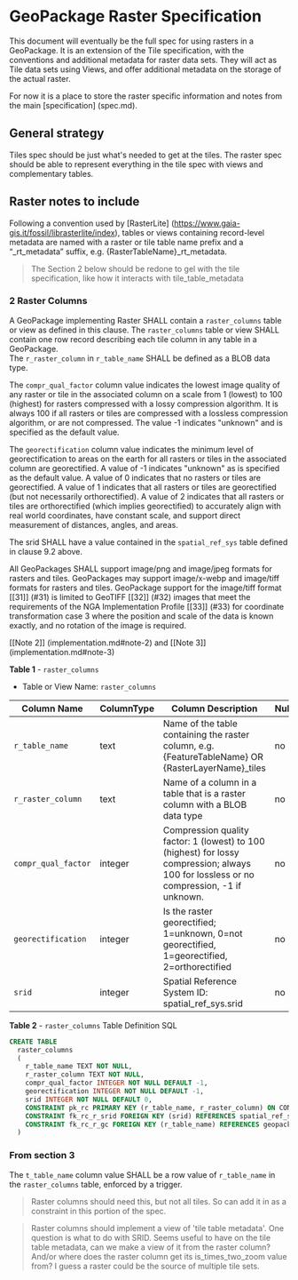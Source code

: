 # GeoPackage Raster Specification

This document will eventually be the full spec for using rasters in a GeoPackage. It 
is an extension of the Tile specification, with the conventions and additional metadata
for raster data sets. They will act as Tile data sets using Views, and offer additional
metadata on the storage of the actual raster.

For now it is a place to store the raster specific information and notes from the main
[specification] (spec.md).

## General strategy

Tiles spec should be just what's needed to get at the tiles. The raster spec should be 
able to represent everything in the tile spec with views and complementary tables.


## Raster notes to include

Following a convention used by [RasterLite] (https://www.gaia-gis.it/fossil/librasterlite/index), 
tables or views containing record-level metadata are named with a raster or tile table name prefix and 
a “_rt_metadata” suffix, e.g. {RasterTableName}_rt_metadata.

> The Section 2 below should be redone to gel with the tile specification, like how it interacts with tile_table_metadata

### 2	Raster Columns
A GeoPackage implementing Raster SHALL contain a `raster_columns` table or view as defined in this clause.  The `raster_columns` 
table or view SHALL contain one row record describing each tile column in any table in a GeoPackage.  
The `r_raster_column` in `r_table_name` SHALL be defined as a BLOB data type.  

The `compr_qual_factor` column value indicates the lowest image quality of any raster or tile in the 
associated column on a scale from 1 (lowest) to 100 (highest) for rasters compressed with a lossy 
compression algorithm. It is always 100 if all rasters or tiles are compressed with a lossless 
compression algorithm, or are not compressed.  The value -1 indicates "unknown" and is specified as 
the default value.

The `georectification` column value indicates the minimum level of georectification to areas on the 
earth for all rasters or tiles in the associated column are georectified. A value of -1 indicates "unknown" 
as is specified as the default value. A value of 0 indicates that no rasters or tiles are georectified. 
A value of 1 indicates that all rasters or tiles are georectified (but not necessarily orthorectified). 
A value of 2 indicates that all rasters or tiles are orthorectified (which implies georectified) to 
accurately align with real world coordinates, have constant scale, and support direct measurement of 
distances, angles, and areas.

The srid SHALL have a value contained in the `spatial_ref_sys` table defined in clause 9.2 above.

All GeoPackages SHALL support image/png and image/jpeg formats for rasters and tiles. GeoPackages may 
support image/x-webp and image/tiff formats for rasters and tiles. GeoPackage support for the image/tiff 
format [[31]] (#31) is limited to GeoTIFF [[32]] (#32) images that meet the requirements of the NGA 
Implementation Profile [[33]] (#33) for coordinate transformation case 3 where the position and scale of 
the data is known exactly, and no rotation of the image is required.

[[Note 2]] (implementation.md#note-2) and [[Note 3]] (implementation.md#note-3)

**Table 1** - `raster_columns` 

 + Table or View Name: `raster_columns`

| Column Name | ColumnType | Column Description | Null | Default | Key |
| ----------- | ---------- | ------------------ | ---- | ------- | --- | 
| `r_table_name` | text |	Name of the table containing the raster column, e.g. {FeatureTableName} OR {RasterLayerName}_tiles | no	|	| PK FK |
| `r_raster_column` | text | Name of a column in a table that is a raster column with a BLOB data type | no | |	PK |
| `compr_qual_factor` |	integer |	Compression quality factor: 1 (lowest) to 100 (highest) for lossy compression; always 100 for lossless or no compression, -1 if unknown. | no |	-1 | |
| `georectification` |	integer |	Is the raster georectified; 1=unknown, 0=not georectified, 1=georectified, 2=orthorectified |	no | -1 | |
| `srid` |	integer |	Spatial Reference System ID: spatial_ref_sys.srid |	no | | FK |

**Table 2** - `raster_columns` Table Definition SQL

```SQL
CREATE TABLE
  raster_columns
  (
    r_table_name TEXT NOT NULL,
    r_raster_column TEXT NOT NULL,
    compr_qual_factor INTEGER NOT NULL DEFAULT -1,
    georectification INTEGER NOT NULL DEFAULT -1,
    srid INTEGER NOT NULL DEFAULT 0,
    CONSTRAINT pk_rc PRIMARY KEY (r_table_name, r_raster_column) ON CONFLICT ROLLBACK,
    CONSTRAINT fk_rc_r_srid FOREIGN KEY (srid) REFERENCES spatial_ref_sys(srid),
    CONSTRAINT fk_rc_r_gc FOREIGN KEY (r_table_name) REFERENCES geopackage_contents(table_name)
  )
```

### From section 3

The `t_table_name` column value SHALL be a row value of `r_table_name` in the `raster_columns` 
table, enforced by a trigger.

> Raster columns should need this, but not all tiles. So can add it in as a constraint in this portion of the spec.

> Raster columns should implement a view of 'tile table metadata'. One question is what to do with SRID. 
Seems useful to have on the tile table metadata, can we make a view of it from the raster column? And/or where 
does the raster column get its is_times_two_zoom value from? I guess a raster could be the source of multiple tile sets.